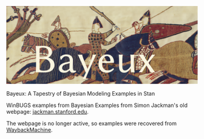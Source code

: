 ![Bayeux Logo](Bayeux-Logo.png)

Bayeux: A Tapestry of Bayesian Modeling Examples in Stan


WinBUGS examples from Bayesian Examples from Simon Jackman's old webpage:
[jackman.stanford.edu](http://jackman.stanford.edu/).

The webpage is no longer active, so examples were recovered from [WaybackMachine](https://web-beta.archive.org/web/*/http://jackman.stanford.edu/*).
